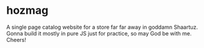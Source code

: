 # hozmag
A single page catalog website for a store far far away in goddamn Shaartuz. Gonna build it mostly in pure JS just for practice, so may God be with me.
Cheers!
